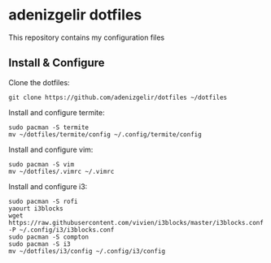 adenizgelir dotfiles
====================
This repository contains my configuration files

Install & Configure
-------
Clone the dotfiles:

    git clone https://github.com/adenizgelir/dotfiles ~/dotfiles

Install and configure termite:
    
    sudo pacman -S termite
    mv ~/dotfiles/termite/config ~/.config/termite/config
    
Install and configure vim:
    
    sudo pacman -S vim
    mv ~/dotfiles/.vimrc ~/.vimrc

Install and configure i3:
    
    sudo pacman -S rofi
    yaourt i3blocks
    wget https://raw.githubusercontent.com/vivien/i3blocks/master/i3blocks.conf -P ~/.config/i3/i3blocks.conf
    sudo pacman -S compton
    sudo pacman -S i3
    mv ~/dotfiles/i3/config ~/.config/i3/config

